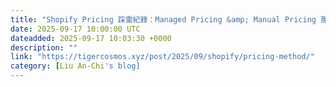 ```yaml
---
title: "Shopify Pricing 踩雷紀錄：Managed Pricing &amp; Manual Pricing 那邊設定？"
date: 2025-09-17 10:00:00 UTC
dateadded: 2025-09-17 10:03:30 +0000
description: ""
link: "https://tigercosmos.xyz/post/2025/09/shopify/pricing-method/"
category: [Liu An-Chi's blog]
---
```

